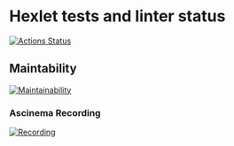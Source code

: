 # Hexlet tests and linter status

[![Actions Status](https://github.com/Arthur-Khaziakhmetov/php-project-45/workflows/hexlet-check/badge.svg)](https://github.com/Arthur-Khaziakhmetov/php-project-45/actions)

## Maintability

[![Maintainability](https://api.codeclimate.com/v1/badges/feb8995804fbfc3dcae7/maintainability)](https://codeclimate.com/github/Arthur-Khaziakhmetov/php-project-45/maintainability)

### Ascinema Recording

[![Recording](https://asciinema.org/a/IuHZFaoTKVXLWw7oWa4STnYOS)](https://asciinema.org/a/IuHZFaoTKVXLWw7oWa4STnYOS)
